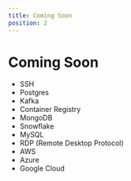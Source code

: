 ```yaml
---
title: Coming Soon
position: 2
---
```


# Coming Soon

* SSH
* Postgres
* Kafka
* Container Registry
* MongoDB
* Snowflake
* MySQL
* RDP (Remote Desktop Protocol)
* AWS
* Azure
* Google Cloud
